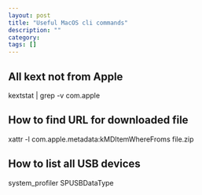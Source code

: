 ```yaml
---
layout: post
title: "Useful MacOS cli commands"
description: ""
category: 
tags: []
---
```


## All kext not from Apple
kextstat | grep -v com.apple

## How to find URL for downloaded file
xattr -l com.apple.metadata:kMDItemWhereFroms file.zip

## How to list all USB devices
system_profiler SPUSBDataType
